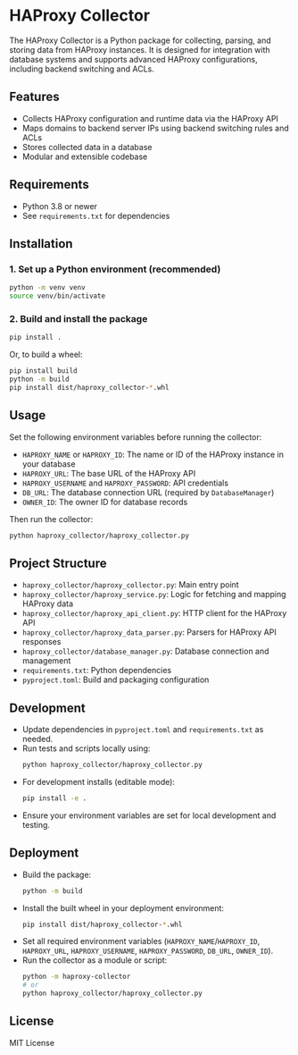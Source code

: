 # HAProxy Collector

The HAProxy Collector is a Python package for collecting, parsing, and storing data from HAProxy instances. It is designed for integration with database systems and supports advanced HAProxy configurations, including backend switching and ACLs.

## Features

- Collects HAProxy configuration and runtime data via the HAProxy API
- Maps domains to backend server IPs using backend switching rules and ACLs
- Stores collected data in a database
- Modular and extensible codebase

## Requirements

- Python 3.8 or newer
- See `requirements.txt` for dependencies

## Installation

### 1. Set up a Python environment (recommended)

```sh
python -m venv venv
source venv/bin/activate
```

### 2. Build and install the package

```sh
pip install .
```

Or, to build a wheel:

```sh
pip install build
python -m build
pip install dist/haproxy_collector-*.whl
```

## Usage

Set the following environment variables before running the collector:

- `HAPROXY_NAME` or `HAPROXY_ID`: The name or ID of the HAProxy instance in your database
- `HAPROXY_URL`: The base URL of the HAProxy API
- `HAPROXY_USERNAME` and `HAPROXY_PASSWORD`: API credentials
- `DB_URL`: The database connection URL (required by `DatabaseManager`)
- `OWNER_ID`: The owner ID for database records

Then run the collector:

```sh
python haproxy_collector/haproxy_collector.py
```

## Project Structure

- `haproxy_collector/haproxy_collector.py`: Main entry point
- `haproxy_collector/haproxy_service.py`: Logic for fetching and mapping HAProxy data
- `haproxy_collector/haproxy_api_client.py`: HTTP client for the HAProxy API
- `haproxy_collector/haproxy_data_parser.py`: Parsers for HAProxy API responses
- `haproxy_collector/database_manager.py`: Database connection and management
- `requirements.txt`: Python dependencies
- `pyproject.toml`: Build and packaging configuration

## Development

- Update dependencies in `pyproject.toml` and `requirements.txt` as needed.
- Run tests and scripts locally using:
  ```sh
  python haproxy_collector/haproxy_collector.py
  ```
- For development installs (editable mode):
  ```sh
  pip install -e .
  ```
- Ensure your environment variables are set for local development and testing.

## Deployment

- Build the package:
  ```sh
  python -m build
  ```
- Install the built wheel in your deployment environment:
  ```sh
  pip install dist/haproxy_collector-*.whl
  ```
- Set all required environment variables (`HAPROXY_NAME`/`HAPROXY_ID`, `HAPROXY_URL`, `HAPROXY_USERNAME`, `HAPROXY_PASSWORD`, `DB_URL`, `OWNER_ID`).
- Run the collector as a module or script:
  ```sh
  python -m haproxy-collector
  # or
  python haproxy_collector/haproxy_collector.py
  ```

## License

MIT License
